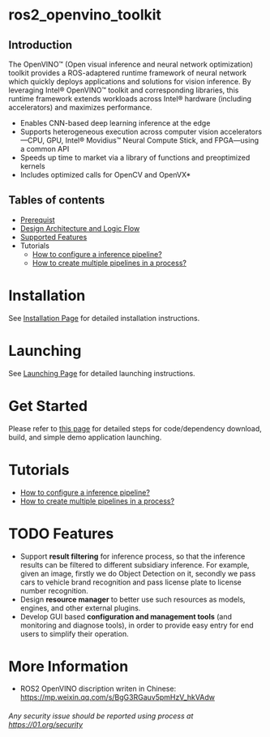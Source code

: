# ros2_openvino_toolkit

## Introduction
The OpenVINO™ (Open visual inference and neural network optimization) toolkit provides a ROS-adaptered runtime framework of neural network which quickly deploys applications and solutions for vision inference. By leveraging Intel® OpenVINO™ toolkit and corresponding libraries, this runtime framework extends  workloads across Intel® hardware (including accelerators) and maximizes performance.
* Enables CNN-based deep learning inference at the edge
* Supports heterogeneous execution across computer vision accelerators—CPU, GPU, Intel® Movidius™ Neural Compute Stick, and FPGA—using a common API
* Speeds up time to market via a library of functions and preoptimized kernels
* Includes optimized calls for OpenCV and OpenVX*

## Tables of contents
* [Prerequist](https://github.com/RachelRen05/Openvino_readme/blob/master/doc/prerequisite.md)
* [Design Architecture and Logic Flow](https://github.com/RachelRen05/Openvino_readme/blob/master/doc/Design_Architecture_and_logic_flow.md)
* [Supported Features](https://github.com/RachelRen05/Openvino_readme/blob/master/doc/Supported_features.md)
* Tutorials
  - [How to configure a inference pipeline?](https://github.com/RachelRen05/Openvino_readme/blob/master/doc/tutorials/configuration_file_customization.md)
  - [How to create multiple pipelines in a process?]()

# Installation
See [Installation Page]() for detailed installation instructions.

# Launching
See [Launching Page]() for detailed launching instructions.

# Get Started
Please refer to [this page]() for detailed steps for code/dependency download, build, and simple demo application launching.

# Tutorials
- [How to configure a inference pipeline?]()
- [How to create multiple pipelines in a process?]()
# TODO Features
* Support **result filtering** for inference process, so that the inference results can be filtered to different subsidiary inference. For example, given an image, firstly we do Object Detection on it, secondly we pass cars to vehicle brand recognition and pass license plate to license number recognition.
* Design **resource manager** to better use such resources as models, engines, and other external plugins.
* Develop GUI based **configuration and management tools** (and monitoring and diagnose tools), in order to provide easy entry for end users to simplify their operation. 

# More Information
* ROS2 OpenVINO discription writen in Chinese: https://mp.weixin.qq.com/s/BgG3RGauv5pmHzV_hkVAdw 

###### *Any security issue should be reported using process at https://01.org/security*

